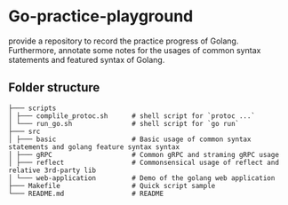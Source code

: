 # Go-practice-playground

provide a repository to record the practice progress of Golang. Furthermore, annotate some notes for the usages of common syntax statements and featured syntax of Golang.

## Folder structure

``` text
├─── scripts
│ ├─── complile_protoc.sh      # shell script for `protoc ...`
│ └─── run_go.sh               # shell script for `go run`
├─── src
│ ├─── basic                   # Basic usage of common syntax statements and golang feature syntax syntax
│ ├─── gRPC                    # Common gRPC and straming gRPC usage
│ ├─── reflect                 # Commonsensical usage of reflect and relative 3rd-party lib
│ └─── web-application         # Demo of the golang web application
├─── Makefile                  # Quick script sample
└─── README.md                 # README
```